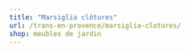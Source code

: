 ```yaml
---
title: "Marsiglia clôtures"
url: /trans-en-provence/marsiglia-clotures/
shop: meubles de jardin
---
```

